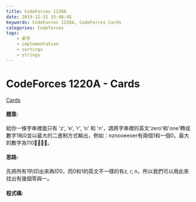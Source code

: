 ```yaml
---
title: CodeForces 1220A
date: 2019-12-31 15:46:45
keywords: CodeForces 1220A, CodeForces Cards
categories: Codeforces
tags:
    - 新手
    - implementation
    - sortings
    - strings
---
```

# CodeForces 1220A - Cards
[Cards](https://codeforces.com/problemset/problem/1220/A)


#### 題意:
給你一條字串裡面只有 'z', 'e', 'r', 'o' 和 'n'，請將字串裡的英文'zero'和'one'轉成數字1和0並以最大的二進制方式輸出，例如：nznooeeoer有兩個1和一個0，最大的數字為110。
<!-- more -->
#### 思路:
先將所有1列印出來再印0，而0和1的英文不一樣的有z, r, n，所以我們可以用此來找出有幾個零與一。

#### 程式碼:
<script src="https://gist.github.com/Daviswww/aacc51a67599af7e1e7f778bf921e76e.js"></script>